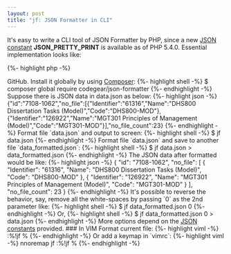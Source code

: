 ```yaml
---
layout: post
title: "jf: JSON Formatter in CLI"
---
```


It's easy to write a CLI tool of JSON Formatter by PHP, since a new <a href="https://www.php.net/manual/en/json.constants.php" target="_whitephp-ref">JSON constant</a> **JSON_PRETTY_PRINT** is available as of PHP 5.4.0. Essential implementation looks like:

{%- highlight php -%}
<?php

echo json_encode(json_decode(file_get_contents($argv[1])), 
                 $argv[2] ?? JSON_PRETTY_PRINT);
{%- endhighlight -%}

Latest source codes could be found in <a href="https://github.com/whitephp/json-formatter" target="_whitephp-ref">GitHub</a>.

Install it globally by using <a href="https://getcomposer.org/" target="_whitephp-ref">Composer</a>:

{%- highlight shell -%}
$ composer global require codegear/json-formatter
{%- endhighlight -%}

Suppose there is JSON data in data.json as below:
{%- highlight json -%}
{"id":"7108-1062","no_file":[{"Identifier":"61316","Name":"DHS800 Dissertation Tasks (Model)","Code":"DHS800-MOD"},{"Identifier":"126922","Name":"MGT301 Principles of Management (Model)","Code":"MGT301-MOD"}],"no_file_count":23}
{%- endhighlight -%}

Format file `data.json` and output to screen:

{%- highlight shell -%}
$ jf data.json
{%- endhighlight -%}

Format file `data.json` and save to another file `data_formatted.json`:

{%- highlight shell -%}
$ jf data.json > data_formatted.json
{%- endhighlight -%}

The JSON data after formatted would be like:
{%- highlight json -%}
{
    "id": "7108-1062",
    "no_file": [
        {
            "Identifier": "61316",
            "Name": "DHS800 Dissertation Tasks (Model)",
            "Code": "DHS800-MOD"
        },
        {
            "Identifier": "126922",
            "Name": "MGT301 Principles of Management (Model)",
            "Code": "MGT301-MOD"
        }
    ],
    "no_file_count": 23
}
{%- endhighlight -%}

It's possible to reverse the behavior, say, remove all the white-spaces by passing `0` as the 2nd parameter like:

{%- highlight shell -%}
$ jf data_formatted.json 0
{%- endhighlight -%}

Or,

{%- highlight shell -%}
$ jf data_formatted.json 0 > data.json
{%- endhighlight -%}

More options depend on the <a href="https://www.php.net/manual/en/json.constants.php" target="_whitephp-ref">JSON constants</a> provided.

### In VIM

Format current file:

{%- highlight viml -%}
:%!jf %
{%- endhighlight -%}

Or add a keymap in `vimrc`:

{%- highlight viml -%}
nnoremap <Leader>jf :%!jf %<CR>
{%- endhighlight -%}
